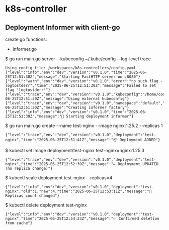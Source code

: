 # k8s-controller
## Deployment Informer with client-go

create go functions:
* informer.go

$ go run main.go server --kubeconfig ~/.kube/config --log-level trace
```
Using config file: /workspaces/k8s-controllers/config.yaml
{"level":"info","env":"dev","version":"v0.1.0","time":"2025-06-25T12:51:30Z","message":"Starting FastHTTP server on :8080"}
{"level":"warn","env":"dev","version":"v0.1.0","error":"no such flag -logtostderr","time":"2025-06-25T12:51:30Z","message":"Failed to set flag 'logtostderr'"}
{"level":"trace","env":"dev","version":"v0.1.0","kubeconfig":"/home/codespace/.kube/config","time":"2025-06-25T12:51:30Z","message":"Using external kubeconfig"}
{"level":"trace","env":"dev","version":"v0.1.0","namespace":"default","time":"2025-06-25T12:51:30Z","message":"Creating informer factory"}
{"level":"info","env":"dev","version":"v0.1.0","time":"2025-06-25T12:51:30Z","message":"🚀 Starting deployment informer"}
```
$ go run main.go create --name test-nginx --image nginx:1.25.2 --replicas 1
```
{"level":"trace","env":"dev","version":"v0.1.0","deployment":"test-nginx","time":"2025-06-25T12:51:41Z","message":"📦 Deployment ADDED"}
```
$ kubectl set image deployment/test-nginx test-nginx=nginx:1.25.3
```
{"level":"trace","env":"dev","version":"v0.1.0","deployment":"test-nginx","time":"2025-06-25T12:52:39Z","message":"✏️ Deployment UPDATED (no replica change)"}
```
$ kubectl scale deployment test-nginx --replicas=4
```
{"level":"info","env":"dev","version":"v0.1.0","deployment":"test-nginx","old":1,"new":4,"time":"2025-06-25T12:53:11Z","message":"🔁 Replicas count changed"}
```
$ kubectl delete deployment test-nginx
```
{"level":"info","env":"dev","version":"v0.1.0","deployment":"test-nginx","time":"2025-06-25T12:54:23Z","message":"✅ Confirmed deletion from cache"}
```